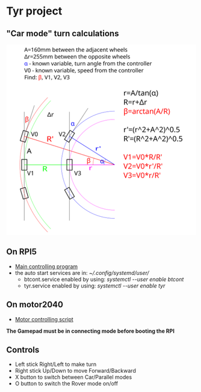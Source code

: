 # Tyr project

## "Car mode" turn calculations

![tyr_turn.png](tyr_turn.png)

## On RPI5

- [Main controlling program](tyr_controller.py)
- the auto start services are in: *~/.config/systemd/user/*
  - btcont.service enabled by using: *systemctl --user enable btcont*
  - tyr.service enabled by using: *systemctl --user enable tyr*

## On motor2040

- [Motor controlling script](code.py)

**The Gamepad must be in connecting mode before booting the RPI**

## Controls

- Left stick Right/Left to make turn
- Right stick Up/Down to move Forward/Backward
- X button to switch between Car/Parallel modes
- O button to switch the Rover mode on/off
